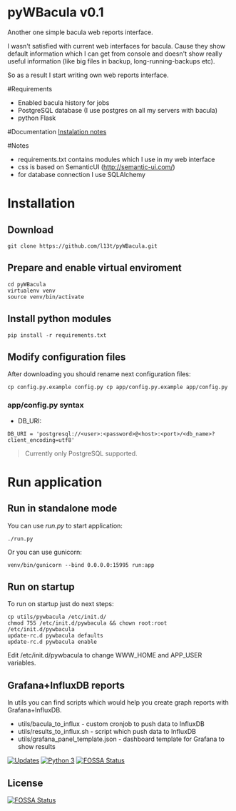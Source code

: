 # pyWBacula v0.1
Another one simple bacula web reports interface.

I wasn't satisfied with current web interfaces for bacula. Cause they show default information which I can get from console and doesn't show really useful information (like big files in backup, long-running-backups etc).

So as a result I start writing own web reports interface.

#Requirements
* Enabled bacula history for jobs
* PostgreSQL database (I use postgres on all my servers with bacula)
* python Flask

#Documentation
[Instalation notes](https://github.com/l13t/pyWBacula/wiki/Installation)

#Notes
* requirements.txt contains modules which I use in my web interface
* css is based on SemanticUI (http://semantic-ui.com/)
* for database connection I use SQLAlchemy

# Installation

## Download

`git clone https://github.com/l13t/pyWBacula.git`

## Prepare and enable virtual enviroment

```
cd pyWBacula
virtualenv venv
source venv/bin/activate
```

## Install python modules

`pip install -r requirements.txt`

## Modify configuration files

After downloading you should rename next configuration files:

`cp config.py.example config.py
cp app/config.py.example app/config.py`

### app/config.py syntax

* DB_URI:

`DB_URI = 'postgresql://<user>:<password>@<host>:<port>/<db_name>?client_encoding=utf8'`

> Currently only PostgreSQL supported.

# Run application

## Run in standalone mode

You can use _run.py_ to start application:

`./run.py`

Or you can use gunicorn:

`venv/bin/gunicorn --bind 0.0.0.0:15995 run:app`

## Run on startup

To run on startup just do next steps:

```
cp utils/pywbacula /etc/init.d/
chmod 755 /etc/init.d/pywbacula && chown root:root /etc/init.d/pywbacula
update-rc.d pywbacula defaults
update-rc.d pywbacula enable
```

Edit /etc/init.d/pywbacula to change WWW\_HOME and APP\_USER variables.

## Grafana+InfluxDB reports

In utils you can find scripts which would help you create graph reports with Grafana+InfluxDB.

* utils/bacula\_to\_influx - custom cronjob to push data to InfluxDB
* utils/results\_to\_influx.sh - script which push data to InfluxDB
* utils/grafana\_panel\_template.json - dashboard template for Grafana to show results

[![Updates](https://pyup.io/repos/github/l13t/pyWBacula/shield.svg)](https://pyup.io/repos/github/l13t/pyWBacula/)
[![Python 3](https://pyup.io/repos/github/l13t/pyWBacula/python-3-shield.svg)](https://pyup.io/repos/github/l13t/pyWBacula/)
[![FOSSA Status](https://app.fossa.io/api/projects/git%2Bgithub.com%2Fl13t%2FpyWBacula.svg?type=shield)](https://app.fossa.io/projects/git%2Bgithub.com%2Fl13t%2FpyWBacula?ref=badge_shield)


## License
[![FOSSA Status](https://app.fossa.io/api/projects/git%2Bgithub.com%2Fl13t%2FpyWBacula.svg?type=large)](https://app.fossa.io/projects/git%2Bgithub.com%2Fl13t%2FpyWBacula?ref=badge_large)